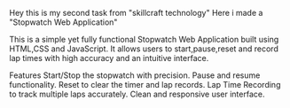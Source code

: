 Hey this is my second task from "skillcraft technology" 
Here i made a "Stopwatch Web Application"

This is a simple yet fully functional Stopwatch Web Application built using HTML,CSS and JavaScript.
It allows users to start,pause,reset and record lap times 
with high accuracy and an intuitive interface.

Features
Start/Stop the stopwatch with precision.
Pause and resume functionality.
Reset to clear the timer and lap records.
Lap Time Recording to track multiple laps accurately.
Clean and responsive user interface.

